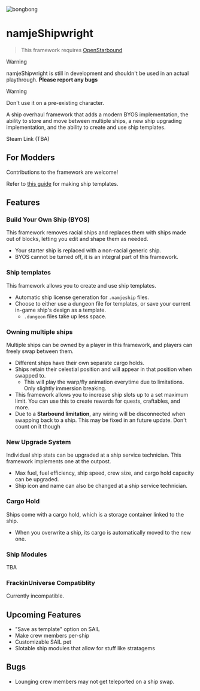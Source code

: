 ![bongbong](https://i.imgur.com/FN9fjwi.gif)
# namjeShipwright
> This framework requires [OpenStarbound](https://github.com/OpenStarbound/OpenStarbound)

> [!WARNING]
> namjeShipwright is still in development and shouldn't be used in an actual playthrough. **Please report any bugs**

> [!WARNING]
> Don't use it on a pre-existing character.

A ship overhaul framework that adds a modern BYOS implementation, the ability to store and move between multiple ships, a new ship upgrading implementation, and the ability to create and use ship templates.

Steam Link (TBA)

## For Modders
Contributions to the framework are welcome!

Refer to [this guide](https://github.com/namje0/namje_shipwright/blob/main/namje_ships/making_ships.md) for making ship templates.

## Features
### Build Your Own Ship (BYOS)
This framework removes racial ships and replaces them with ships made out of blocks, letting you edit and shape them as needed.
- Your starter ship is replaced with a non-racial generic ship.
- BYOS cannot be turned off, it is an integral part of this framework.
### Ship templates
This framework allows you to create and use ship templates.
- Automatic ship license generation for `.namjeship` files.
- Choose to either use a dungeon file for templates, or save your current in-game ship's design as a template.
    - `.dungeon` files take up less space.
### Owning multiple ships
Multiple ships can be owned by a player in this framework, and players can freely swap between them.
- Different ships have their own separate cargo holds.
- Ships retain their celestial position and will appear in that position when swapped to.
    - This will play the warp/fly animation everytime due to limitations. Only slightly immersion breaking.
- This framework allows you to increase ship slots up to a set maximum limit. You can use this to create rewards for quests, craftables, and more.
- Due to a **Starbound limitation**, any wiring will be disconnected when swapping back to a ship. This may be fixed in an future update. Don't count on it though
### New Upgrade System
Individual ship stats can be upgraded at a ship service technician. This framework implements one at the outpost.
- Max fuel, fuel efficiency, ship speed, crew size, and cargo hold capacity can be upgraded.
- Ship icon and name can also be changed at a ship service technician.
### Cargo Hold
Ships come with a cargo hold, which is a storage container linked to the ship.
- When you overwrite a ship, its cargo is automatically moved to the new one.
### Ship Modules
TBA
### FrackinUniverse Compatiblity
Currently incompatible.

## Upcoming Features
- "Save as template" option on SAIL
- Make crew members per-ship
- Customizable SAIL pet
- Slotable ship modules that allow for stuff like stratagems

## Bugs
- Lounging crew members may not get teleported on a ship swap.